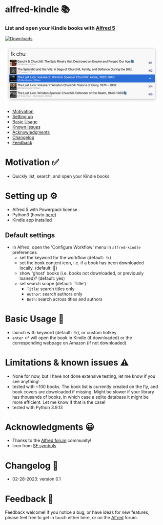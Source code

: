 # alfred-kindle 📚


### List and open your Kindle books with [Alfred 5](https://www.alfredapp.com/) 



<a href="https://github.com/giovannicoppola/alfred-kindle/releases/latest/">
<img alt="Downloads"
src="https://img.shields.io/github/downloads/giovannicoppola/alfred-kindle/total?color=purple&label=Downloads"><br/>
</a>

![](images/kindle.png)


<!-- MarkdownTOC autolink="true" bracket="round" depth="3" autoanchor="true" -->

- [Motivation](#motivation)
- [Setting up](#setting-up)
- [Basic Usage](#usage)
- [Known Issues](#known-issues)
- [Acknowledgments](#acknowledgments)
- [Changelog](#changelog)
- [Feedback](#feedback)

<!-- /MarkdownTOC -->



<h1 id="motivation">Motivation ✅</h1>

- Quickly list, search, and open your Kindle books


<h1 id="setting-up">Setting up ⚙️</h1>

- Alfred 5 with Powerpack license
- Python3 (howto [here](https://www.freecodecamp.org/news/python-version-on-mac-update/))
- Kindle app installed



## Default settings 
- In Alfred, open the 'Configure Workflow' menu in `alfred-kindle` preferences
	- set the keyword for the workflow (default: `!k`)
	- set the book content icon, i.e. if a book has been downloaded locally.  (default: 📘)
	- show 'ghost' books (i.e. books not downloaded, or previously loaned)?  (default: yes)
	- set search scope (default: 'Title')
		- `Title`: search titles only
		- `Author`: search authors only
		- `Both`: search across titles and authors


<h1 id="usage">Basic Usage 📖</h1>

- launch with keyword (default: `!k`), or custom hotkey
- `enter` ↩️ will open the book in Kindle (if downloaded) or the corresponding webpage on Amazon (if not downloaded)




<h1 id="known-issues">Limitations & known issues ⚠️</h1>

- None for now, but I have not done extensive testing, let me know if you see anything!
- tested with ~100 books. The book list is currently created on the fly, and book covers are downloaded if missing. Might be slower if your library has thousands of books, in which case a sqlite database it might be more efficient. Let me know if that is the case! 
- tested with Python 3.9.13


<h1 id="acknowledgments">Acknowledgments 😀</h1>

- Thanks to the [Alfred forum](https://www.alfredforum.com) community!
- Icon from [SF symbols](https://developer.apple.com/sf-symbols/)

<h1 id="changelog">Changelog 🧰</h1>

- 02-28-2023: version 0.1


<h1 id="feedback">Feedback 🧐</h1>

Feedback welcome! If you notice a bug, or have ideas for new features, please feel free to get in touch either here, or on the [Alfred](https://www.alfredforum.com) forum. 
